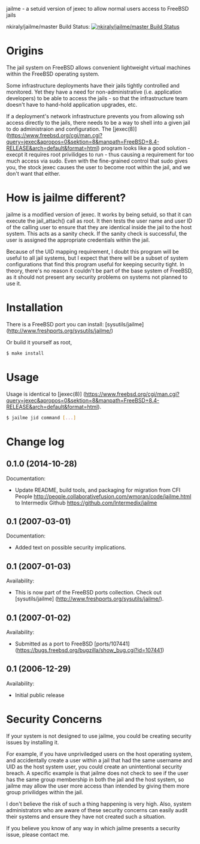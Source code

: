 jailme - a setuid version of jexec to allow normal users access to FreeBSD jails

nkiraly/jailme/master Build Status: [![nkiraly/jailme/master Build Status](https://travis-ci.org/nkiraly/jailme.png?branch=master)](https://travis-ci.org/nkiraly/jailme)


# Origins

The jail system on FreeBSD allows convenient lightweight virtual machines within the FreeBSD operating system.

Some infrastructure deployments have their jails tightly controlled and monitored. Yet they have a need for non-administrative (i.e. application developers) to be able to access the jails - so that the infrastructure team doesn't have to hand-hold application upgrades, etc.

If a deployment's network infrastructure prevents you from allowing ssh access directly to the jails, there needs to be a way to shell into a given jail to do administraion and configuration. The [jexec(8)] (https://www.freebsd.org/cgi/man.cgi?query=jexec&apropos=0&sektion=8&manpath=FreeBSD+8.4-RELEASE&arch=default&format=html) program looks like a good solution - execpt it requires root privilidges to run - thus causing a requirement for too much access via sudo. Even with the fine-grained control that sudo gives you, the stock jexec causes the user to become root within the jail, and we don't want that either.


# How is jailme different?

jailme is a modified version of jexec. It works by being setuid, so that it can execute the jail_attach() call as root. It then tests the user name and user ID of the calling user to ensure that they are identical inside the jail to the host system. This acts as a sanity check. If the sanity check is successful, the user is assigned the appropriate credentials within the jail.

Because of the UID mapping requirement, I doubt this program will be useful to all jail systems, but I expect that there will be a subset of system configurations that find this program useful for keeping security tight. In theory, there's no reason it couldn't be part of the base system of FreeBSD, as it should not present any security problems on systems not planned to use it.


# Installation

There is a FreeBSD port you can install: [sysutils/jailme] (http://www.freshports.org/sysutils/jailme/)

Or build it yourself as root,

```bash
$ make install
```


# Usage

Usage is identical to [jexec(8)] (https://www.freebsd.org/cgi/man.cgi?query=jexec&apropos=0&sektion=8&manpath=FreeBSD+8.4-RELEASE&arch=default&format=html).

```bash
$ jailme jid command [...]
```


# Change log

## 0.1.0 (2014-10-28)

Documentation:
 - Update README, build tools, and packaging for migration from CFI People http://people.collaborativefusion.com/wmoran/code/jailme.html to Intermedix Github https://github.com/Intermedix/jailme

## 0.1 (2007-03-01)

Documentation:
 - Added text on possible security implications.

## 0.1 (2007-01-03)

Availability:
 - This is now part of the FreeBSD ports collection. Check out [sysutils/jailme] (http://www.freshports.org/sysutils/jailme/).

## 0.1 (2007-01-02)

Availability:
 - Submitted as a port to FreeBSD [ports/107441] (https://bugs.freebsd.org/bugzilla/show_bug.cgi?id=107441)

## 0.1 (2006-12-29)

Availability:
 - Initial public release 


# Security Concerns

If your system is not designed to use jailme, you could be creating security issues by installing it.

For example, if you have unpriviledged users on the host operating system, and accidentally create a user within a jail that had the same username and UID as the host system user, you could create an unintentional security breach. A specific example is that jailme does not check to see if the user has the same group membership in both the jail and the host system, so jailme may allow the user more access than intended by giving them more group privilidges within the jail.

I don't believe the risk of such a thing happening is very high. Also, system administrators who are aware of these security concerns can easily audit their systems and ensure they have not created such a situation.

If you believe you know of any way in which jailme presents a security issue, please contact me.
